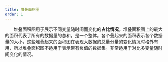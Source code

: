 ```yaml
---
title: 堆叠面积图
order: 1
---
```


　　堆叠面积图用于展示不同变量随时间而变化的**占比情况**。堆叠面积图上的最大的面积代表了所有的数据量的总和，是一个整体。各个叠起来的面积表示各个数据量的大小，这些堆叠起来的面积图在表现大数据的总量分量的变化情况时格外有用，所以堆叠面积图不适用于表示带有负值的数据集。非常适用于对比多变量随时间变化的情况。
